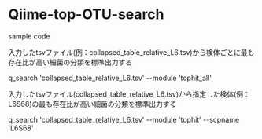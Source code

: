 # Qiime-top-OTU-search

sample code

入力したtsvファイル(例：collapsed_table_relative_L6.tsv)から検体ごとに最も存在比が高い細菌の分類を標準出力する

q_search 'collapsed_table_relative_L6.tsv' --module 'tophit_all'


入力したtsvファイル(collapsed_table_relative_L6.tsv)から指定した検体(例：L6S68)の最も存在比が高い細菌の分類を標準出力する

q_search 'collapsed_table_relative_L6.tsv' --module 'tophit' --scpname 'L6S68'
